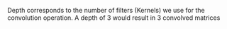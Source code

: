 Depth corresponds to the number of filters (Kernels) we use for the convolution operation.
A depth of 3 would result in 3 convolved matrices
